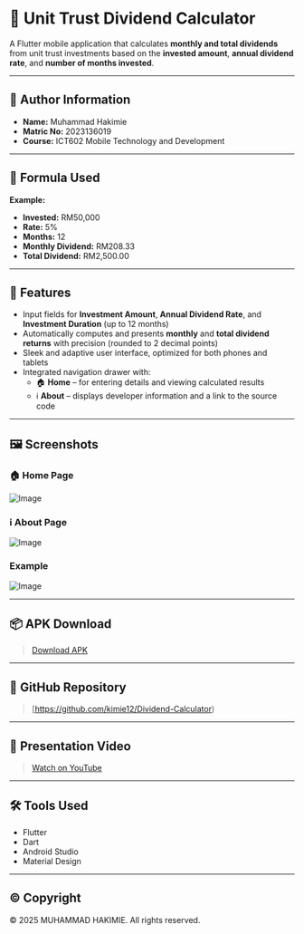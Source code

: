 # 📱 Unit Trust Dividend Calculator

A Flutter mobile application that calculates **monthly and total dividends** from unit trust investments based on the **invested amount**, **annual dividend rate**, and **number of months invested**.

---

## 👤 Author Information

- **Name:** Muhammad Hakimie  
- **Matric No:** 2023136019
- **Course:** ICT602 Mobile Technology and Development  

---

## 🧮 Formula Used

**Example:**

- **Invested:** RM50,000  
- **Rate:** 5%  
- **Months:** 12  
- **Monthly Dividend:** RM208.33  
- **Total Dividend:** RM2,500.00  

---

## 🧾 Features

- Input fields for **Investment Amount**, **Annual Dividend Rate**, and **Investment Duration** (up to 12 months)  
- Automatically computes and presents **monthly** and **total dividend returns** with precision (rounded to 2 decimal points)  
- Sleek and adaptive user interface, optimized for both phones and tablets  
- Integrated navigation drawer with:  
  - 🏠 **Home** – for entering details and viewing calculated results  
  - ℹ️ **About** – displays developer information and a link to the source code


---

## 🖼️ Screenshots

### 🏠 Home Page  
 
![Image](https://github.com/user-attachments/assets/0bd7f33a-57d8-4a28-9c60-c84bae476544)

### ℹ️ About Page  

![Image](https://github.com/user-attachments/assets/63045711-9812-4e97-8230-97c1325d0f3a)

### Example 

![Image](https://github.com/user-attachments/assets/d84471a0-33bb-48f2-af5a-c330b06ce53b)

---

## 📦 APK Download

> [Download APK](https://apkfilelinkcreator.cloud/uploads/app-debug.apk) 

---

## 🔗 GitHub Repository

> [https://github.com/kimie12/Dividend-Calculator)

---

## 🎥 Presentation Video

> [Watch on YouTube](https://youtu.be/ZKiSIYw602E)

---

## 🛠️ Tools Used

- Flutter  
- Dart  
- Android Studio  
- Material Design  

---

## © Copyright
© 2025 MUHAMMAD HAKIMIE.
All rights reserved.

